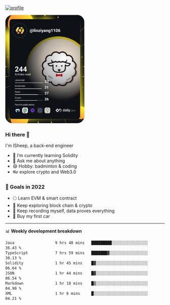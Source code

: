[![profile](http://img.codelin.xyz/hello-im-isheep.svg)](https://www.calligrapher.ai/)

<a href="https://app.daily.dev/linziyang1106"><img src="/devcard.png" width="250" alt="ISheep's Dev Card"/></a>

### Hi there 🐏

I'm ISheep, a back-end engineer

- 🔭 I’m currently learning Solidity
- 💬 Ask me about anything
- 😄 Hobby: badminton & coding
- 👓 explore crypto and Web3.0

### 🚀 Goals in 2022
+ 🌕 Learn EVM & smart contract
+ 🤔 Keep exploring block chain & crypto
+ 🐏 Keep recording myself, data proves everything
+ 🚗 Buy my first car

-------

📊 **Weekly development breakdown**
<!--START_SECTION:waka-->

```text
Java                  9 hrs 40 mins   █████████░░░░░░░░░░░░░░░░   36.43 %
TypeScript            7 hrs 59 mins   ███████▓░░░░░░░░░░░░░░░░░   30.13 %
Solidity              1 hr 45 mins    █▓░░░░░░░░░░░░░░░░░░░░░░░   06.64 %
JSON                  1 hr 44 mins    █▓░░░░░░░░░░░░░░░░░░░░░░░   06.54 %
Markdown              1 hr 18 mins    █▒░░░░░░░░░░░░░░░░░░░░░░░   04.90 %
XML                   1 hr 6 mins     █░░░░░░░░░░░░░░░░░░░░░░░░   04.21 %
```

<!--END_SECTION:waka-->
